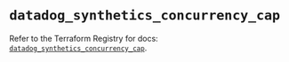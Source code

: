 # `datadog_synthetics_concurrency_cap`

Refer to the Terraform Registry for docs: [`datadog_synthetics_concurrency_cap`](https://registry.terraform.io/providers/datadog/datadog/3.75.0/docs/resources/synthetics_concurrency_cap).
